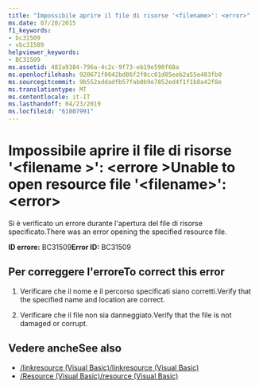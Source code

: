 ```yaml
---
title: "Impossibile aprire il file di risorse '<filename>': <error>"
ms.date: 07/20/2015
f1_keywords:
- bc31509
- vbc31509
helpviewer_keywords:
- BC31509
ms.assetid: 482a9384-796a-4c2c-9f73-eb19e590f68a
ms.openlocfilehash: 920671f8042bd86f2f0cc01d05eeb2a55e483fb0
ms.sourcegitcommit: 9b552addadfb57fab0b9e7852ed4f1f1b8a42f8e
ms.translationtype: MT
ms.contentlocale: it-IT
ms.lasthandoff: 04/23/2019
ms.locfileid: "61807991"
---
```

# <a name="unable-to-open-resource-file-filename-error"></a><span data-ttu-id="c7a4a-102">Impossibile aprire il file di risorse '\<filename >': \<errore ></span><span class="sxs-lookup"><span data-stu-id="c7a4a-102">Unable to open resource file '\<filename>': \<error></span></span>
<span data-ttu-id="c7a4a-103">Si è verificato un errore durante l'apertura del file di risorse specificato.</span><span class="sxs-lookup"><span data-stu-id="c7a4a-103">There was an error opening the specified resource file.</span></span>  
  
 <span data-ttu-id="c7a4a-104">**ID errore:** BC31509</span><span class="sxs-lookup"><span data-stu-id="c7a4a-104">**Error ID:** BC31509</span></span>  
  
## <a name="to-correct-this-error"></a><span data-ttu-id="c7a4a-105">Per correggere l'errore</span><span class="sxs-lookup"><span data-stu-id="c7a4a-105">To correct this error</span></span>  
  
1. <span data-ttu-id="c7a4a-106">Verificare che il nome e il percorso specificati siano corretti.</span><span class="sxs-lookup"><span data-stu-id="c7a4a-106">Verify that the specified name and location are correct.</span></span>  
  
2. <span data-ttu-id="c7a4a-107">Verificare che il file non sia danneggiato.</span><span class="sxs-lookup"><span data-stu-id="c7a4a-107">Verify that the file is not damaged or corrupt.</span></span>  
  
## <a name="see-also"></a><span data-ttu-id="c7a4a-108">Vedere anche</span><span class="sxs-lookup"><span data-stu-id="c7a4a-108">See also</span></span>

- [<span data-ttu-id="c7a4a-109">/linkresource (Visual Basic)</span><span class="sxs-lookup"><span data-stu-id="c7a4a-109">/linkresource (Visual Basic)</span></span>](../../visual-basic/reference/command-line-compiler/linkresource.md)
- [<span data-ttu-id="c7a4a-110">/Resource (Visual Basic)</span><span class="sxs-lookup"><span data-stu-id="c7a4a-110">/resource (Visual Basic)</span></span>](../../visual-basic/reference/command-line-compiler/resource.md)
